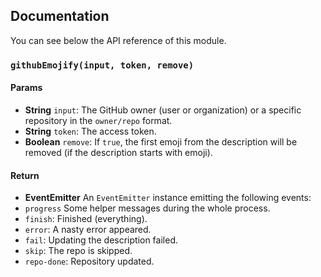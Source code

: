 ## Documentation

You can see below the API reference of this module.

### `githubEmojify(input, token, remove)`

#### Params

- **String** `input`: The GitHub owner (user or organization) or a specific repository in the `owner/repo` format.
- **String** `token`: The access token.
- **Boolean** `remove`: If `true`, the first emoji from the description will be removed (if the description starts with emoji).

#### Return
- **EventEmitter** An `EventEmitter` instance emitting the following events:
 - `progress` Some helper messages during the whole process.
 - `finish`: Finished (everything).
 - `error`: A nasty error appeared.
 - `fail`: Updating the description failed.
 - `skip`: The repo is skipped.
 - `repo-done`: Repository updated.

